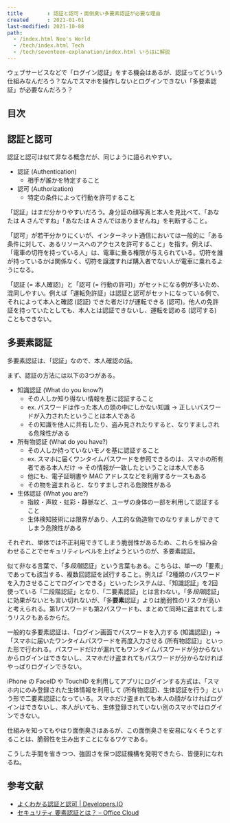 ```yaml
---
title        : 認証と認可・面倒臭い多要素認証が必要な理由
created      : 2021-01-01
last-modified: 2021-10-08
path:
  - /index.html Neo's World
  - /tech/index.html Tech
  - /tech/seventeen-explanation/index.html いろはに解説
---
```


ウェブサービスなどで「ログイン認証」をする機会はあるが、認証ってどういう仕組みなんだろう？なんでスマホを操作しないとログインできない「多要素認証」が必要なんだろう？

## 目次

## 認証と認可

認証と認可は似て非なる概念だが、同じように語られやすい。

- 認証 (Authentication)
  - 相手が誰かを特定すること
- 認可 (Authorization)
  - 特定の条件によって行動を許可すること

「認証」はまだ分かりやすいだろう。身分証の顔写真と本人を見比べて、「あなたは A さんですね」「あなたは A さんではありませんね」を判断すること。

「認可」が若干分かりにくいが、インターネット通信においては一般的に「ある条件に対して、あるリソースへのアクセスを許可すること」を指す。例えば、「電車の切符を持っている人」は、電車に乗る権限が与えられている。切符を誰が持っているかは関係なく、切符を譲渡すれば購入者でない人が電車に乗れるようになる。

「認証 (= 本人確認)」と「認可 (= 行動の許可)」がセットになる例が多いため、混同しやすい。例えば「運転免許証」は認証と認可がセットになっている例で、それによって本人と確認 (認証) できた者だけが運転できる (認可)。他人の免許証を持っていたとしても、本人とは認証できないし、運転を認める (認可する) こともできない。

## 多要素認証

多要素認証は、「認証」なので、本人確認の話。

まず、認証の方法には以下の3つがある。

- 知識認証 (What do you know?)
  - その人しか知り得ない情報を基に認証すること
  - ex. パスワードは作った本人の頭の中にしかない知識 → 正しいパスワードが入力されたということは本人である
  - その知識を他人に共有したり、盗み見されたりすると、なりすましされる危険性がある
- 所有物認証 (What do you have?)
  - その人しか持っていないモノを基に認証すること
  - ex. スマホに届くワンタイムパスワードを参照できるのは、スマホの所有者である本人だけ → その情報が一致したということは本人である
  - 他にも、電子証明書や MAC アドレスなどを利用するケースもある
  - その物を盗まれると、なりすましされる危険性がある
- 生体認証 (What you are?)
  - 指紋・声紋・虹彩・静脈など、ユーザの身体の一部を利用して認証すること
  - 生体検知技術には限界があり、人工的な偽造物でのなりすましができてしまう危険性がある

それぞれ、単体では不正利用できてしまう脆弱性があるため、これらを組み合わせることでセキュリティレベルを上げようというのが、多要素認証。

似て非なる言葉で、「多*段階*認証」という言葉もある。こちらは、単一の「要素」であっても該当する、複数回認証を試行すること。例えば「2種類のパスワードを入力させることでログインできる」といったシステムは、「知識認証」を2回使っている「二段階認証」となり、「二要素認証」とは言わない。「多*段階*認証」に効果がないとも言い切れないが、「多**要素**認証」よりは脆弱性のリスクが高いと考えられる。第1パスワードも第2パスワードも、まとめて同時に盗まれてしまうリスクもあるからだ。

一般的な多要素認証は、「ログイン画面でパスワードを入力する (知識認証)」→「スマホに届いたワンタイムパスワードを再度入力させる (所有物認証)」といった形で行われる。パスワードだけが漏れてもワンタイムパスワードが分からないからログインはできないし、スマホだけ盗まれてもパスワードが分からなければやっぱりログインできない。

iPhone の FaceID や TouchID を利用してアプリにログインする方式は、「スマホ内にのみ登録された生体情報を利用して (所有物認証)、生体認証を行う」という形で二要素認証になっている。スマホだけ盗まれても本人の顔がなければログインはできないし、本人がいても、生体登録されていない別のスマホではログインできない。

仕組みを知ってもやはり面倒臭さはあるが、この面倒臭さを安易になくそうとすることは、脆弱性を生み出すことになるワケである。

こうした手間を省きつつ、強固さを保つ認証機構を発明できたら、皆便利になれるね。

## 参考文献

- [よくわかる認証と認可 | Developers.IO](https://dev.classmethod.jp/articles/authentication-and-authorization/)
- [セキュリティ 要素認証とは？ – Office Cloud](https://officecloud-i.com/security-authentication/)
